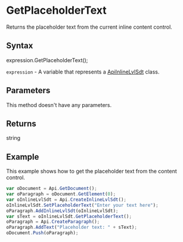 # GetPlaceholderText

Returns the placeholder text from the current inline content control.

## Syntax

expression.GetPlaceholderText();

`expression` - A variable that represents a [ApiInlineLvlSdt](../ApiInlineLvlSdt.md) class.

## Parameters

This method doesn't have any parameters.

## Returns

string

## Example

This example shows how to get the placeholder text from the content control.

```javascript
var oDocument = Api.GetDocument();
var oParagraph = oDocument.GetElement(0);
var oInlineLvlSdt = Api.CreateInlineLvlSdt();
oInlineLvlSdt.SetPlaceholderText("Enter your text here");
oParagraph.AddInlineLvlSdt(oInlineLvlSdt);
var sText = oInlineLvlSdt.GetPlaceholderText();
oParagraph = Api.CreateParagraph();
oParagraph.AddText("Placeholder text: " + sText);
oDocument.Push(oParagraph);
```
